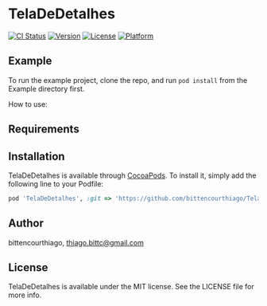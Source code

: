 # TelaDeDetalhes

[![CI Status](https://img.shields.io/travis/bittencourthiago/TelaDeDetalhes.svg?style=flat)](https://travis-ci.org/bittencourthiago/TelaDeDetalhes)
[![Version](https://img.shields.io/cocoapods/v/TelaDeDetalhes.svg?style=flat)](https://cocoapods.org/pods/TelaDeDetalhes)
[![License](https://img.shields.io/cocoapods/l/TelaDeDetalhes.svg?style=flat)](https://cocoapods.org/pods/TelaDeDetalhes)
[![Platform](https://img.shields.io/cocoapods/p/TelaDeDetalhes.svg?style=flat)](https://cocoapods.org/pods/TelaDeDetalhes)

## Example

To run the example project, clone the repo, and run `pod install` from the Example directory first.

How to use:



## Requirements

## Installation

TelaDeDetalhes is available through [CocoaPods](https://cocoapods.org). To install
it, simply add the following line to your Podfile:

```ruby
pod 'TelaDeDetalhes', :git => 'https://github.com/bittencourthiago/TelaDeDetalhes.git'

```

## Author

bittencourthiago, thiago.bittc@gmail.com

## License

TelaDeDetalhes is available under the MIT license. See the LICENSE file for more info.
